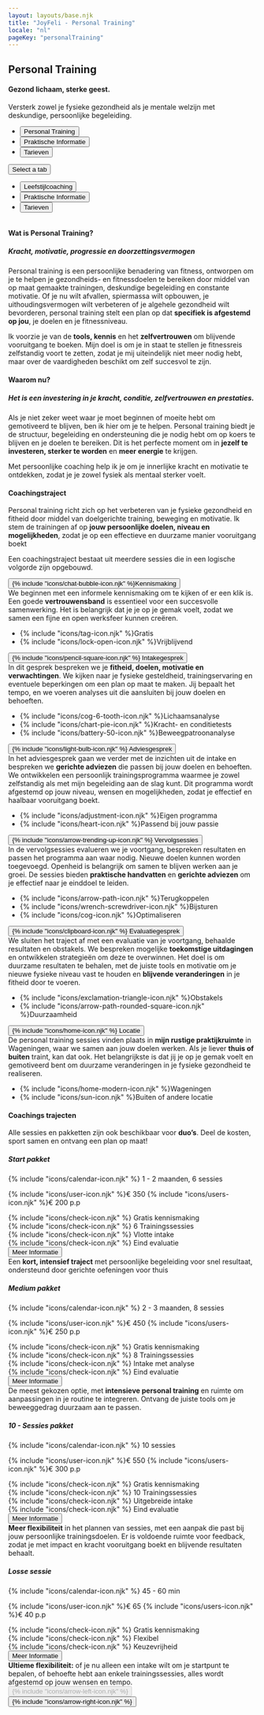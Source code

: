 ```yaml
---
layout: layouts/base.njk
title: "JoyFeli - Personal Training"
locale: "nl"
pageKey: "personalTraining"
---
```


<!-- Hero Section -->
<section class="hero-section overflow-hidden">
  <div class="container position-relative ">
    <div class="row">
      <div class="col-12 position-relative m-0 p-0">
        <!-- Background image container -->
        <div class="bg-image ptraining-img animate-slide-in-left">
        </div>
        <!-- Text overlay -->
        <div class="text-overlay ptraining-text animate-slide-in-right bg-white bg-opacity-75 p-4 p-xxl-5">
          <h1 class="separator text-uppercase">
            <span class="d-block mb-2">
              <span><strong>Personal Training</strong></span>
            </span>
          </h1>
            <h4>
              <span class="d-block mb-3 fst-italic">
                Gezond lichaam, sterke geest.
              </span>
            </h4>
          <p>
            Versterk zowel je fysieke gezondheid als je mentale welzijn met deskundige, persoonlijke begeleiding.
          </p>
        </div>
      </div>
    </div>
  </div>
</section>
<!-- End Hero Section -->
</section>
<div class="sun-divider">
  <span class="sun"></span>
</div>
<!-- Tabs Section -->
<section class="py-5 gray-bg tab-section">
  <div class="container">
    <div class="custom-tabs">
      <!-- Tab Navigation -->
      <ul class="nav nav-tabs justify-content-center mb-4 border-0" id="personalTrainingTabs" role="tablist">
        <li class="nav-item d-none d-md-flex">
          <button class="nav-link px-4 active" id="tab-ptraining" data-bs-toggle="tab" data-bs-target="#ptraining" type="button" role="tab" aria-controls="ptraining" aria-selected="true">
            Personal Training
          </button>
        </li>
        <li class="nav-item d-none d-md-flex">
          <button class="nav-link px-4" id="tab-info" data-bs-toggle="tab" data-bs-target="#info" type="button" role="tab" aria-controls="info" aria-selected="false">
            Praktische Informatie
          </button>
        </li>
        <li class="nav-item d-none d-md-flex">
          <button class="nav-link px-4" id="tab-pricing" data-bs-toggle="tab" data-bs-target="#pricing" type="button" role="tab" aria-controls="pricing" aria-selected="false">
            Tarieven
          </button>
        </li>
      </ul>
      <!-- Dropdown Menu for sm screens -->
      <div class="dropdown d-block d-md-none text-center fs-4">
        <button
          class="btn dropdown-toggle fs-4 w-100 bg-white border"
          type="button"
          id="mobileDropdown"
          data-bs-toggle="dropdown"
          aria-expanded="false"
        >
          Select a tab
        </button>
        <ul class="dropdown-menu" aria-labelledby="mobileDropdown" role="tablist">
          <li>
            <button class="dropdown-item active fs-4" data-bs-toggle="tab" data-bs-target="#ptraining" type="button" role="tab" aria-selected="true">
              Leefstijlcoaching
            </button>
          </li>
          <li>
            <button class="dropdown-item fs-4" data-bs-toggle="tab" data-bs-target="#info" type="button" role="tab" aria-selected="false">
              Praktische Informatie
            </button>
          </li>
          <li>
            <button class="dropdown-item fs-4" data-bs-toggle="tab" data-bs-target="#pricing" type="button" role="tab" aria-selected="false">
              Tarieven
            </button>
          </li>
        </ul>
      </div>
      <div class="tab-line"></div>
    </div>
    <div class="tab-content pt-3" id="PersonalTrainingTabsContent" style="overflow:hidden">
      <!-- Personal Training Tab -->
      <div class="mb-3 tab-pane fade active show" id="ptraining" role="tabpanel" aria-labelledby="tab-ptraining">
        <h4 class="mt-4 mb-3 separator">Wat is Personal Training?</h4>
        <h5 class="mb-3"><i>Kracht, motivatie, progressie en doorzettingsvermogen</i></h5>
        <p>
          Personal training is een persoonlijke benadering van fitness, ontworpen om je te helpen je gezondheids- en fitnessdoelen te bereiken door middel van op maat gemaakte trainingen, deskundige begeleiding en constante motivatie. Of je nu wilt afvallen, spiermassa wilt opbouwen, je uithoudingsvermogen wilt verbeteren of je algehele gezondheid wilt bevorderen, personal training stelt een plan op dat <strong>specifiek is afgestemd op jou</strong>, je doelen en je fitnessniveau.   
        </p>
        <p>
          Ik voorzie je van de <strong>tools, kennis</strong> en het <strong>zelfvertrouwen</strong> om blijvende vooruitgang te boeken. Mijn doel is om je in staat te stellen je fitnessreis zelfstandig voort te zetten, zodat je mij uiteindelijk niet meer nodig hebt, maar over de vaardigheden beschikt om zelf succesvol te zijn.
        </p>
        <h4 class="mt-5 mb-3 separator">Waarom nu?</h4>
        <h5 class="mb-3"><i>Het is een investering in je kracht, conditie, zelfvertrouwen en prestaties.</i></h5>
        <p>
          Als je niet zeker weet waar je moet beginnen of moeite hebt om gemotiveerd te blijven, ben ik hier om je te helpen. Personal training biedt je de structuur, begeleiding en ondersteuning die je nodig hebt om op koers te blijven en je doelen te bereiken. Dit is het perfecte moment om in <strong>jezelf te investeren, sterker te worden</strong> en <strong>meer energie</strong> te krijgen.
        </p>
        <p>
          Met persoonlijke coaching help ik je om je innerlijke kracht en motivatie te ontdekken, zodat je je zowel fysiek als mentaal sterker voelt.
        </p>
      </div>
      <!-- Practical Information Tab-->
      <div class="mb-3 tab-pane fade" id="info" role="tabpanel" aria-labelledby="tab-info">
        <h4 class="mt-4 mb-3 separator">Coachingstraject</h4>
        <p>
          Personal training richt zich op het verbeteren van je fysieke gezondheid en fitheid door middel van doelgerichte training, beweging en motivatie. Ik stem de trainingen af op <strong>jouw persoonlijke doelen, niveau en mogelijkheden</strong>, zodat je op een effectieve en duurzame manier vooruitgang boekt
        </p>
        <p class="mb-5">
          Een coachingstraject bestaat uit meerdere sessies die in een logische volgorde zijn opgebouwd. 
        </p>            
        <div class="row g-4">
          <div class="col-md-6 col-lg-6">
            <div class="card">
              <div class="card-body custom-color px-2 py-3 p-lg-5">
                <button
                  class="btn toggle-btn w-100 d-flex justify-content-between align-items-center collapsed collapsed"
                  data-bs-toggle="collapse"
                  data-bs-target="#introduction"
                  aria-expanded="false"
                >
                  <span class="card-title fs-4"><span class="pe-2 pe-lg-3">{% include "icons/chat-bubble-icon.njk" %}</span>Kennismaking</span>
                  <span class="toggle-icon"></span>
                </button>
                <div class="collapse collapse-text" id="introduction">
                  <div class="mt-2">
                    We beginnen met een informele kennismaking om te kijken of er een klik is. Een goede <strong>vertrouwensband</strong> is essentieel voor een succesvolle samenwerking. Het is belangrijk dat je je op je gemak voelt, zodat we samen een fijne en open werksfeer kunnen creëren.
                    <ul class="mt-3">
                      <li>{% include "icons/tag-icon.njk" %}<span>Gratis</span></li>
                      <li>{% include "icons/lock-open-icon.njk" %}<span>Vrijblijvend</span></li>
                    </ul>
                  </div>
                </div>
              </div>
            </div>
          </div>
          <div class="col-md-6 col-lg-6">
            <div class="card">
              <div class="card-body custom-color px-2 py-3 p-lg-5">
                <button
                  class="btn toggle-btn w-100 d-flex justify-content-between align-items-center collapsed"
                  data-bs-toggle="collapse"
                  data-bs-target="#intake"
                  aria-expanded="false"
                >
                  <span class="card-title fs-4"><span class="pe-2 pe-lg-3">{% include "icons/pencil-square-icon.njk" %}</span> Intakegesprek</span>
                  <span class="toggle-icon"></span>
                </button>
                <div class="collapse collapse-text" id="intake">
                  <div class="mt-2">
                    In dit gesprek bespreken we je <strong>fitheid, doelen, motivatie en verwachtingen</strong>. We kijken naar je fysieke gesteldheid, trainingservaring en eventuele beperkingen om een plan op maat te maken. Jij bepaalt het tempo, en we voeren analyses uit die aansluiten bij jouw doelen en behoeften.
                    <ul class="mt-3">
                      <li>{% include "icons/cog-6-tooth-icon.njk" %}<span>Lichaamsanalyse</span></li>
                      <li>{% include "icons/chart-pie-icon.njk" %}<span>Kracht- en conditietests</span></li>
                      <li>{% include "icons/battery-50-icon.njk" %}<span>Beweegpatroonanalyse</span></li>
                    </ul>
                  </div>
                </div>
              </div>
            </div>
          </div>
          <div class="col-md-6 col-lg-6">
            <div class="card">
              <div class="card-body custom-color px-2 py-3 p-lg-5">
                <button
                  class="btn toggle-btn w-100 d-flex justify-content-between align-items-center collapsed"
                  data-bs-toggle="collapse"
                  data-bs-target="#consultation"
                  aria-expanded="false"
                >
                  <span class="card-title fs-4"><span class="pe-2 pe-lg-3">{% include "icons/light-bulb-icon.njk" %}</span> Adviesgesprek</span>
                  <span class="toggle-icon"></span>
                </button>
                <div class="collapse collapse-text" id="consultation">
                  <div class="mt-2">
                    In het adviesgesprek gaan we verder met de inzichten uit de intake en bespreken we <strong>gerichte adviezen</strong> die passen bij jouw doelen en behoeften. We ontwikkelen een persoonlijk trainingsprogramma waarmee je zowel zelfstandig als met mijn begeleiding aan de slag kunt. Dit programma wordt afgestemd op jouw niveau, wensen en mogelijkheden, zodat je effectief en haalbaar vooruitgang boekt.
                    <ul class="mt-3">
                      <li>{% include "icons/adjustment-icon.njk" %}<span>Eigen programma</span></li>
                      <li>{% include "icons/heart-icon.njk" %}<span>Passend bij jouw passie</span></li>
                    </ul>
                  </div>
                </div>
              </div>
            </div>
          </div>
          <div class="col-md-6 col-lg-6">
            <div class="card">
              <div class="card-body custom-color px-2 py-3 p-lg-5">
                <button
                  class="btn toggle-btn w-100 d-flex justify-content-between align-items-center collapsed"
                  data-bs-toggle="collapse"
                  data-bs-target="#followUp"
                  aria-expanded="false"
                >
                  <span class="card-title fs-4"><span class="pe-2 pe-lg-3">{% include "icons/arrow-trending-up-icon.njk" %}</span> Vervolgsessies</span>
                  <span class="toggle-icon"></span>
                </button>
                <div class="collapse collapse-text" id="followUp">
                  <div class="mt-2">
                    In de vervolgsessies evalueren we je voortgang, bespreken resultaten en passen het programma aan waar nodig. Nieuwe doelen kunnen worden toegevoegd. Openheid is belangrijk om samen te blijven werken aan je groei. De sessies bieden <strong>praktische handvatten</strong> en <strong>gerichte adviezen</strong> om je effectief naar je einddoel te leiden.
                    <ul class="mt-3">
                      <li>{% include "icons/arrow-path-icon.njk" %}<span>Terugkoppelen</span></li>
                      <li>{% include "icons/wrench-screwdriver-icon.njk" %}<span>Bijsturen</span></li>
                      <li>{% include "icons/cog-icon.njk" %}<span>Optimaliseren</span></li>
                    </ul>
                  </div>
                </div>
              </div>
            </div>
          </div>
          <div class="col-md-6 col-lg-6">
            <div class="card">
              <div class="card-body custom-color px-2 py-3 p-lg-5">
                <button
                  class="btn toggle-btn w-100 d-flex justify-content-between align-items-center collapsed"
                  data-bs-toggle="collapse"
                  data-bs-target="#evaluation"
                  aria-expanded="false"
                >
                  <span class="card-title fs-4"><span class="pe-2 pe-lg-3">{% include "icons/clipboard-icon.njk" %}</span> Evaluatiegesprek</span>
                  <span class="toggle-icon"></span>
                </button>
                <div class="collapse collapse-text" id="evaluation">
                  <div class="mt-2">
                    We sluiten het traject af met een evaluatie van je voortgang, behaalde resultaten en obstakels. We bespreken mogelijke <strong>toekomstige uitdagingen</strong> en ontwikkelen strategieën om deze te overwinnen. Het doel is om duurzame resultaten te behalen, met de juiste tools en motivatie om je nieuwe fysieke niveau vast te houden en <strong>blijvende veranderingen</strong> in je fitheid door te voeren.
                    <ul class="mt-3">
                      <li>{% include "icons/exclamation-triangle-icon.njk" %}<span>Obstakels</span></li>
                      <li>{% include "icons/arrow-path-rounded-square-icon.njk" %}<span>Duurzaamheid</span></li>
                    </ul>
                  </div>
                </div>
              </div>
            </div>
          </div>
          <div class="col-md-6 col-lg-6">
            <div class="card">
              <div class="card-body custom-color px-2 py-3 p-lg-5">
                <button
                  class="btn toggle-btn w-100 d-flex justify-content-between align-items-center collapsed"
                  data-bs-toggle="collapse"
                  data-bs-target="#location"
                  aria-expanded="false"
                >
                  <span class="card-title fs-4"><span class="pe-2 pe-lg-3">{% include "icons/home-icon.njk" %}</span> Locatie</span>
                  <span class="toggle-icon"></span>
                </button>
                <div class="collapse collapse-text" id="location">
                  <div class="mt-2">
                    De personal training sessies vinden plaats in <strong>mijn rustige praktijkruimte</strong> in Wageningen, waar we samen aan jouw doelen werken. Als je liever <strong>thuis of buiten</strong> traint, kan dat ook. Het belangrijkste is dat jij je op je gemak voelt en gemotiveerd bent om duurzame veranderingen in je fysieke gezondheid te realiseren.
                    <ul class="mt-3">
                      <li>{% include "icons/home-modern-icon.njk" %}<span>Wageningen</span></li>
                      <li>{% include "icons/sun-icon.njk" %}<span>Buiten of andere locatie</span></li>
                    </ul>
                  </div>
                </div>
              </div>
            </div>
          </div>
        </div>
      </div>
      <!-- Pricing tab -->
      <div class="mb-3 tab-pane fade" id="pricing" role="tabpanel" aria-labelledby="tab-pricing">
          <h4 class="mt-4 mb-3 separator">Coachings trajecten</h4>
          <p>
            Alle sessies en pakketten zijn ook beschikbaar voor <strong>duo’s</strong>. Deel de kosten, sport samen en ontvang een plan op maat!
          </p>
          <div class="row g-4">
            <!-- Start pakket Card -->
            <div class="col-md-6 col-lg-6">
                <div class="card">
                    <div class="card-body custom-color p-4 p-lg-5">
                        <h5 class="card-title text-center fs-4">Start pakket</h5>
                        <p class="card-text fs-lg-4">
                          {% include "icons/calendar-icon.njk" %}
                          <span class="ps-2 ps-lg-3">1 - 2 maanden, 6 sessies</span>
                        </p>
                        <p class="card-text fs-lg-4">
                          {% include "icons/user-icon.njk" %}<span class="ps-2 ps-lg-3 pe-4 pe-lg-5">€ 350</span>
                          {% include "icons/users-icon.njk" %}<span class="ps-2 ps-lg-3">€ 200 p.p</span>
                        </p>
                        <div class="card-text">
                          <div>
                            {% include "icons/check-icon.njk" %}
                            <span class="ps-2 ps-lg-3">Gratis kennismaking</span>
                          </div>
                          <div>
                            {% include "icons/check-icon.njk" %}
                            <span class="ps-2 ps-lg-3">6 Trainingssessies</span>
                          </div>
                          <div>
                            {% include "icons/check-icon.njk" %}
                            <span class="ps-2 ps-lg-3">Vlotte intake</span>
                          </div>
                          <div>
                            {% include "icons/check-icon.njk" %}
                            <span class="ps-2 ps-lg-3">Eind evaluatie</span>
                          </div>
                          <button
                            class="btn toggle-btn w-100 d-flex justify-content-center align-items-center collapsed"
                            data-bs-toggle="collapse"
                            data-bs-target="#startPakket"
                            aria-expanded="false"
                          >
                            <span class="fs-lg-4 visually-hidden">Meer Informatie</span>
                            <span class="toggle-icon"></span>
                          </button>
                          <div class="collapse collapse-text" id="startPakket">
                            <div class="mt-2">
                              Een <strong>kort, intensief traject</strong> met persoonlijke begeleiding voor snel resultaat, ondersteund door gerichte oefeningen voor thuis
                            </div>
                          </div>
                        </div>
                    </div>
                </div>
            </div>
            <!-- Medium Pakket Card -->
            <div class="col-md-6 col-lg-6">
                <div class="card">
                    <div class="card-body custom-color p-4 p-lg-5">
                        <h5 class="card-title text-center fs-4">Medium pakket</h5>
                        <p class="card-text fs-lg-4">
                          {% include "icons/calendar-icon.njk" %}
                          <span class="ps-2 ps-lg-3">2 - 3 maanden, 8 sessies</span>
                        </p>
                        <p class="card-text fs-lg-4">
                          {% include "icons/user-icon.njk" %}<span class="ps-2 ps-lg-3 pe-4 pe-lg-5">€ 450</span>
                          {% include "icons/users-icon.njk" %}<span class="ps-2 ps-lg-3">€ 250 p.p</span>
                        </p>
                        <div class="card-text">
                          <div>
                            {% include "icons/check-icon.njk" %}
                            <span class="ps-2 ps-lg-3">Gratis kennismaking</span>
                          </div>
                          <div>
                            {% include "icons/check-icon.njk" %}
                            <span class="ps-2 ps-lg-3">8 Trainingssessies</span>
                          </div>
                          <div>
                            {% include "icons/check-icon.njk" %}
                            <span class="ps-2 ps-lg-3">Intake met analyse</span>
                          </div>
                          <div>
                            {% include "icons/check-icon.njk" %}
                            <span class="ps-2 ps-lg-3">Eind evaluatie</span>
                          </div>
                          <button
                            class="btn toggle-btn w-100 d-flex justify-content-center align-items-center collapsed"
                            data-bs-toggle="collapse"
                            data-bs-target="#mediumPakket"
                            aria-expanded="false"
                          >
                            <span class="fs-lg-4 visually-hidden">Meer Informatie</span>
                            <span class="toggle-icon"></span>
                          </button>
                          <div class="collapse collapse-text" id="mediumPakket">
                            <div class="mt-2">
                              De meest gekozen optie, met <strong>intensieve personal training</strong> en ruimte om aanpassingen in je routine te integreren. Ontvang de juiste tools om je beweeggedrag duurzaam aan te passen.
                            </div>
                          </div>
                        </div>
                    </div>
                </div>
            </div>
            <!-- 10 - Sessies Pakket Card -->
            <div class="col-md-6 col-lg-6">
                <div class="card">
                    <div class="card-body custom-color p-4 p-lg-5">
                        <h5 class="card-title text-center fs-4">10 - Sessies pakket</h5>
                        <p class="card-text fs-lg-4">
                          {% include "icons/calendar-icon.njk" %}
                          <span class="ps-2 ps-lg-3"> 10 sessies</span>
                        </p>
                        <p class="card-text fs-lg-4">
                          {% include "icons/user-icon.njk" %}<span class="ps-2 ps-lg-3 pe-4 pe-lg-5">€ 550</span>
                          {% include "icons/users-icon.njk" %}<span class="ps-2 ps-lg-3">€ 300 p.p</span>
                        </p>
                        <div class="card-text">
                          <div>
                            {% include "icons/check-icon.njk" %}
                            <span class="ps-2 ps-lg-3">Gratis kennismaking</span>
                          </div>
                          <div>
                            {% include "icons/check-icon.njk" %}
                            <span class="ps-2 ps-lg-3">10 Trainingssessies</span>
                          </div>
                          <div>
                            {% include "icons/check-icon.njk" %}
                            <span class="ps-2 ps-lg-3">Uitgebreide intake</span>
                          </div>
                          <div>
                            {% include "icons/check-icon.njk" %}
                            <span class="ps-2 ps-lg-3">Eind evaluatie</span>
                          </div>
                          <button
                            class="btn toggle-btn w-100 d-flex justify-content-center align-items-center collapsed"
                            data-bs-toggle="collapse"
                            data-bs-target="#tenSessiesPakket"
                            aria-expanded="false"
                          >
                            <span class="fs-lg-4 visually-hidden">Meer Informatie</span>
                            <span class="toggle-icon"></span>
                          </button>
                          <div class="collapse collapse-text" id="tenSessiesPakket">
                            <div class="mt-2">
                              <strong>Meer flexibiliteit</strong> in het plannen van sessies, met een aanpak die past bij jouw persoonlijke trainingsdoelen. Er is voldoende ruimte voor feedback, zodat je met impact en kracht vooruitgang boekt en blijvende resultaten behaalt.
                            </div>
                          </div>
                        </div>
                    </div>
                </div>
            </div>
            <!-- Losse sessie Card -->
            <div class="col-md-6 col-lg-6">
                <div class="card">
                    <div class="card-body custom-color p-4 p-lg-5">
                        <h5 class="card-title text-center fs-4">Losse sessie</h5>
                        <p class="card-text fs-lg-4">
                          {% include "icons/calendar-icon.njk" %}
                          <span class="ps-2 ps-lg-3">45 - 60 min</span>
                        </p>
                        <p class="card-text fs-lg-4">
                          {% include "icons/user-icon.njk" %}<span class="ps-2 ps-lg-3 pe-4 pe-lg-5">€ 65</span>
                          {% include "icons/users-icon.njk" %}<span class="ps-2 ps-lg-3">€ 40 p.p</span>
                        </p>
                        <div class="card-text">
                          <div>
                            {% include "icons/check-icon.njk" %}
                            <span class="ps-2 ps-lg-3">Gratis kennismaking</span>
                          </div>
                          <div>
                            {% include "icons/check-icon.njk" %}
                            <span class="ps-2 ps-lg-3">Flexibel</span>
                          </div>
                          <div>
                            {% include "icons/check-icon.njk" %}
                            <span class="ps-2 ps-lg-3">Keuzevrijheid</span>
                          </div>
                          <button
                            class="btn toggle-btn w-100 d-flex justify-content-center align-items-center collapsed"
                            data-bs-toggle="collapse"
                            data-bs-target="#singlePakket"
                            aria-expanded="false"
                          >
                            <span class="fs-lg-4 visually-hidden">Meer Informatie</span>
                            <span class="toggle-icon"></span>
                          </button>
                          <div class="collapse collapse-text" id="singlePakket">
                            <strong>Ultieme flexibiliteit:</strong> of je nu alleen een intake wilt om je startpunt te bepalen, of behoefte hebt aan enkele trainingssessies, alles wordt afgestemd op jouw wensen en tempo.
                          </div>
                        </div>
                    </div>
                </div>
            </div>
        </div>
      </div>
    </div>
  </div>
  <!-- Navigation buttons -->
  <div class="mt-3 text-center">
    <button id="prevTabBtn" class="btn custom-btn mx-3 fs-5" disabled>{% include "icons/arrow-left-icon.njk" %}</button>
    <button id="nextTabBtn" class="btn custom-btn mx-3 fs-5">{% include "icons/arrow-right-icon.njk" %}</button>
  </div>
</section>